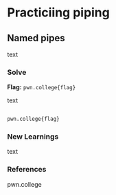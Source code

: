 # Practiciing piping

## Named pipes
text

### Solve
**Flag:** `pwn.college{flag}`

text

```bash

pwn.college{flag}
```

### New Learnings
text

### References 
pwn.college
